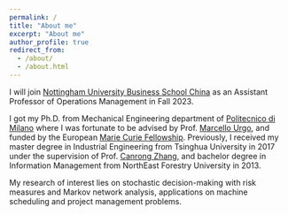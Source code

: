 ```yaml
---
permalink: /
title: "About me"
excerpt: "About me"
author_profile: true
redirect_from: 
  - /about/
  - /about.html
---
```



I will join [Nottingham University Business School China](https://www.nottingham.edu.cn/en/business/home.aspx) as an Assistant Professor of Operations Management in Fall 2023. 


I got my Ph.D. from Mechanical Engineering department of [Politecnico di Milano](https://www.polimi.it/en) where I was fortunate to be advised by Prof. [Marcello Urgo](http://www.marcellourgo.com/), and funded by the European [Marie Curie Fellowship](https://www.digiman4-0.mek.dtu.dk/About-us/Who-are-we/ESRs). Previously, I received my master degree in Industrial Engineering from Tsinghua University in 2017 under the supervision of Prof. [Canrong Zhang](https://www.sigs.tsinghua.edu.cn/zcr_en/main.htm), and bachelor degree in Information Management from NorthEast Forestry University in 2013.

My research of interest lies on stochastic decision-making with risk measures and Markov network analysis, applications on machine scheduling and project management problems.
